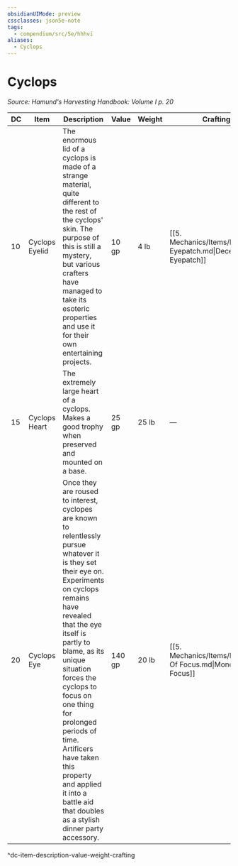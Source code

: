 ```yaml
---
obsidianUIMode: preview
cssclasses: json5e-note
tags:
  - compendium/src/5e/hhhvi
aliases:
  - Cyclops
---
```

# Cyclops
*Source: Hamund's Harvesting Handbook: Volume I p. 20* 

| DC | Item | Description | Value | Weight | Crafting |
|----|------|-------------|-------|--------|----------|
| 10 | Cyclops Eyelid | The enormous lid of a cyclops is made of a strange material, quite different to the rest of the cyclops' skin. The purpose of this is still a mystery, but various crafters have managed to take its esoteric properties and use it for their own entertaining projects. | 10 gp | 4 lb | [[5. Mechanics/Items/Deceptive Eyepatch.md\|Deceptive Eyepatch]] |
| 15 | Cyclops Heart | The extremely large heart of a cyclops. Makes a good trophy when preserved and mounted on a base. | 25 gp | 25 lb | — |
| 20 | Cyclops Eye | Once they are roused to interest, cyclopes are known to relentlessly pursue whatever it is they set their eye on. Experiments on cyclops remains have revealed that the eye itself is partly to blame, as its unique situation forces the cyclops to focus on one thing for prolonged periods of time. Artificers have taken this property and applied it into a battle aid that doubles as a stylish dinner party accessory. | 140 gp | 20 lb | [[5. Mechanics/Items/Monocle Of Focus.md\|Monocle of Focus]] |
^dc-item-description-value-weight-crafting
